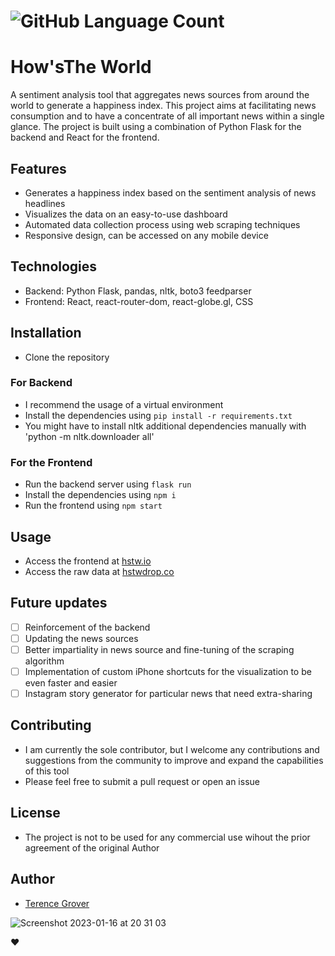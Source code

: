 # <img alt="GitHub Language Count" src="https://img.shields.io/github/languages/count/TerenceGrover/HSTW" /> <img alt="" src="https://img.shields.io/github/repo-size/TerenceGrover/HSTW" />

# How'sThe World

A sentiment analysis tool that aggregates news sources from around the world to generate a happiness index. This project aims at facilitating news consumption and to have a concentrate of all important news within a single glance. The project is built using a combination of Python Flask for the backend and React for the frontend. 

## Features
- Generates a happiness index based on the sentiment analysis of news headlines
- Visualizes the data on an easy-to-use dashboard
- Automated data collection process using web scraping techniques
- Responsive design, can be accessed on any mobile device

## Technologies
- Backend: Python Flask, pandas, nltk, boto3 feedparser
- Frontend: React, react-router-dom, react-globe.gl, CSS

## Installation
- Clone the repository

### For Backend
- I recommend the usage of a virtual environment
- Install the dependencies using `pip install -r requirements.txt`
- You might have to install nltk additional dependencies manually with 'python -m nltk.downloader all'

### For the Frontend
- Run the backend server using `flask run`
- Install the dependencies using `npm i`
- Run the frontend using `npm start`

## Usage
- Access the frontend at [hstw.io](https://hstw.io)
- Access the raw data at [hstwdrop.co](https://hstwdrop.co)

## Future updates
- [ ] Reinforcement of the backend
- [ ] Updating the news sources
- [ ] Better impartiality in news source and fine-tuning of the scraping algorithm
- [ ] Implementation of custom iPhone shortcuts for the visualization to be even faster and easier
- [ ] Instagram story generator for particular news that need extra-sharing

## Contributing
- I am currently the sole contributor, but I welcome any contributions and suggestions from the community to improve and expand the capabilities of this tool
- Please feel free to submit a pull request or open an issue

## License
- The project is not to be used for any commercial use wihout the prior agreement of the original Author

## Author
- [Terence Grover](https://github.com/TerenceGrover)

![Screenshot 2023-01-16 at 20 31 03](https://user-images.githubusercontent.com/109336882/212753573-1db2d1b8-4a6e-41a3-b766-e0aa1e4eb7c2.png)

❤️

